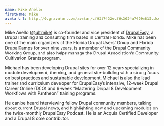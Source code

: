```yaml
---
name: Mike Anello
firstName: Mike
avatarUrl: http://0.gravatar.com/avatar/cf9327432ecf6c3654a7459a815cdcdd?s=96&d=mm&r=g
---
```


Mike Anello ([@ultimike](https://twitter.com/ultimike)) is co-founder and vice president of [DrupalEasy](https://www.drupaleasy.com), a Drupal training and consulting firm based in Central Florida. Mike has been one of the main organizers of the Florida Drupal Users’ Group and Florida DrupalCamps for over nine years, is a member of the Drupal Community Working Group, and also helps manage the Drupal Association’s Community Cultivation Grants program.

Michael has been developing Drupal sites for over 12 years specializing in module development, theming, and general site-building with a strong focus on best practices and sustainable development. Michael is also the lead trainer and curriculum developer for DrupalEasy’s intensive, 12-week Drupal Career Online (DCO) and 6-week “Mastering Drupal 8 Development Workflows with Pantheon” training programs.

He can be heard interviewing fellow Drupal community members, talking about current Drupal news, and highlighting new and upcoming modules on the twice-monthly DrupalEasy Podcast. He is an Acquia Certified Developer and a Drupal 8 core contributor.
